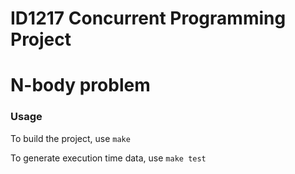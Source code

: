 # ID1217 Concurrent Programming Project
# N-body problem

### Usage

To build the project, use `make`

To generate execution time data, use `make test`